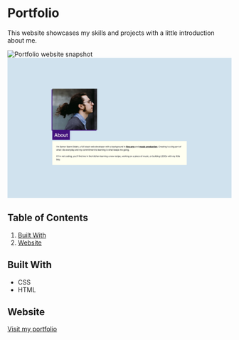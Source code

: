# Portfolio

This website showcases my skills and projects with a little introduction about me.

![Portfolio website snapshot](./Assets/snapshot.png)
![Bio snapshot](./Assets/snapshot2.png)

## Table of Contents

1. [Built With](#Built-With)
2. [Website](#Website)

## Built With

* CSS
* HTML

## Website

[Visit my portfolio](https://samersaemeldahr.github.io/Portfolio/)